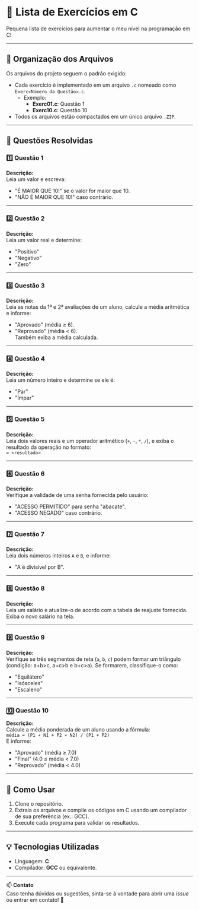 # 🚀 Lista de Exercícios em C

Pequena lista de exercícios para aumentar o meu nível na programação em C!

---

## 📁 Organização dos Arquivos

Os arquivos do projeto seguem o padrão exigido:

- Cada exercício é implementado em um arquivo `.c` nomeado como `Exerc<Número da Questão>.c`. 
  - Exemplo:
    - **Exerc01.c**: Questão 1
    - **Exerc10.c**: Questão 10
- Todos os arquivos estão compactados em um único arquivo `.ZIP`.

---

## 📜 Questões Resolvidas

### **1️⃣ Questão 1**
**Descrição:**  
Leia um valor e escreva:  
- "É MAIOR QUE 10!" se o valor for maior que 10.  
- "NÃO É MAIOR QUE 10!" caso contrário.  

---

### **2️⃣ Questão 2**
**Descrição:**  
Leia um valor real e determine:  
- "Positivo"  
- "Negativo"  
- "Zero"  

---

### **3️⃣ Questão 3**
**Descrição:**  
Leia as notas da 1ª e 2ª avaliações de um aluno, calcule a média aritmética e informe:  
- "Aprovado" (média ≥ 6).  
- "Reprovado" (média < 6).  
Também exiba a média calculada.  

---

### **4️⃣ Questão 4**
**Descrição:**  
Leia um número inteiro e determine se ele é:  
- "Par"  
- "Ímpar"  

---

### **5️⃣ Questão 5**
**Descrição:**  
Leia dois valores reais e um operador aritmético (`+`, `-`, `*`, `/`), e exiba o resultado da operação no formato:  
`= <resultado>`  

---

### **6️⃣ Questão 6**
**Descrição:**  
Verifique a validade de uma senha fornecida pelo usuário:  
- "ACESSO PERMITIDO" para senha "abacate".  
- "ACESSO NEGADO" caso contrário.  

---

### **7️⃣ Questão 7**
**Descrição:**  
Leia dois números inteiros `A` e `B`, e informe:  
- "A é divisível por B".  

---

### **8️⃣ Questão 8**
**Descrição:**  
Leia um salário e atualize-o de acordo com a tabela de reajuste fornecida. Exiba o novo salário na tela.  

---

### **9️⃣ Questão 9**
**Descrição:**  
Verifique se três segmentos de reta (`a`, `b`, `c`) podem formar um triângulo (condição: a+b>c, a+c>b e b+c>a). Se formarem, classifique-o como:  
- "Equilátero"  
- "Isósceles"  
- "Escaleno"  

---

### **🔟 Questão 10**
**Descrição:**  
Calcule a média ponderada de um aluno usando a fórmula:  
`média = (P1 ∗ N1 + P2 ∗ N2) / (P1 + P2)`  
E informe:  
- "Aprovado" (média ≥ 7.0)  
- "Final" (4.0 ≤ média < 7.0)  
- "Reprovado" (média < 4.0)  

---

## 🎯 Como Usar
1. Clone o repositório.  
2. Extraia os arquivos e compile os códigos em C usando um compilador de sua preferência (ex.: GCC).  
3. Execute cada programa para validar os resultados.  

---

## 💡 Tecnologias Utilizadas
- Linguagem: **C**
- Compilador: **GCC** ou equivalente.  

---

📫 **Contato**  
Caso tenha dúvidas ou sugestões, sinta-se à vontade para abrir uma *issue* ou entrar em contato! 🚀
